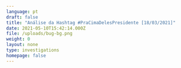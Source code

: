 ```yaml
---
language: pt
draft: false
title: "Análise da Hashtag #PraCimaDelesPresidente [18/03/2021]"
date: 2021-05-10T15:42:14.000Z
file: /uploads/bug-bg.png
weight: 0
layout: none
type: investigations
homepage: false
---
```

